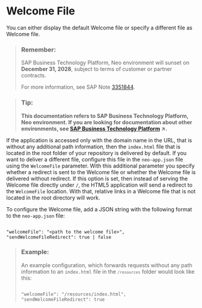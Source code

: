 <!-- loio4e9d92ea8da0400fb40849d4b7bfc560 -->

# Welcome File

You can either display the default Welcome file or specify a different file as Welcome file.

> ### Remember:  
> SAP Business Technology Platform, Neo environment will sunset on **December 31, 2028**, subject to terms of customer or partner contracts.
> 
> For more information, see SAP Note [3351844](https://me.sap.com/notes/3351844).

> ### Tip:  
> **This documentation refers to SAP Business Technology Platform, Neo environment. If you are looking for documentation about other environments, see [SAP Business Technology Platform](https://help.sap.com/viewer/65de2977205c403bbc107264b8eccf4b/Cloud/en-US/6a2c1ab5a31b4ed9a2ce17a5329e1dd8.html "SAP Business Technology Platform (SAP BTP) is an integrated offering comprised of four technology portfolios: database and data management, application development and integration, analytics, and intelligent technologies. The platform offers users the ability to turn data into business value, compose end-to-end business processes, and build and extend SAP applications quickly.") :arrow_upper_right:.**

If the application is accessed only with the domain name in the URL, that is without any additional path information, then the `index.html` file that is located in the root folder of your repository is delivered by default. If you want to deliver a different file, configure this file in the `neo-app.json` file using the `WelcomeFile` parameter. With this additional parameter you specify whether a redirect is sent to the Welcome file or whether the Welcome file is delivered without redirect. If this option is set, then instead of serving the Welcome file directly under `/`, the HTML5 application will send a redirect to the `WelcomeFile` location. With that, relative links in a Welcome file that is not located in the root directory will work.

To configure the Welcome file, add a JSON string with the following format to the `neo-app.json` file:

```

"welcomeFile": "<path to the welcome file>",
"sendWelcomeFileRedirect": true | false
```

> ### Example:  
> An example configuration, which forwards requests without any path information to an `index.html` file in the <code><code>/resources</code></code> folder would look like this:
> 
> ```
> 
> "welcomeFile": "/resources/index.html",
> "sendWelcomeFileRedirect": true
> ```

